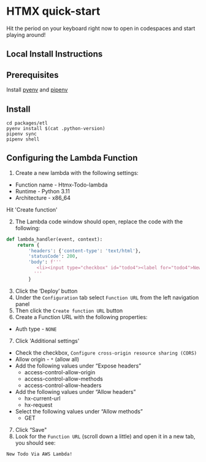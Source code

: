 # HTMX quick-start

Hit the period on your keyboard right now to open in codespaces and start playing around!


## Local Install Instructions

## Prerequisites
Install [pyenv](https://github.com/pyenv/pyenv) and [pipenv](https://github.com/pypa/pipenv)

## Install

```shell
cd packages/etl
pyenv install $(cat .python-version)
pipenv sync
pipenv shell
```

## Configuring the Lambda Function
1. Create a new lambda with the following settings:
* Function name - Htmx-Todo-lambda
* Runtime - Python 3.11
* Architecture - x86_64

Hit 'Create function'

2. The Lambda code window should open, replace the code with the following:
```py
def lambda_handler(event, context):
    return {
        'headers': {'content-type': 'text/html'},
        'statusCode': 200,
        'body': f'''
           <li><input type="checkbox" id="todo4"><label for="todo4">New Todo Via AWS Lambda!</label></li>
          '''
        }
```
3. Click the ‘Deploy’ button
4. Under the `Configuration` tab select `Function URL` from the left navigation panel
5. Then click the `Create function URL` button
6. Create a Function URL with the following properties:
* Auth type - `NONE`
7. Click 'Additional settings'
* Check the checkbox, `Configure cross-origin resource sharing (CORS)`
* Allow origin - `*` (allow all)
* Add the following values under “Expose headers”
  - access-control-allow-origin
  - access-control-allow-methods
  - access-control-allow-headers
* Add the following values under “Allow headers”
  - hx-current-url
  - hx-request
* Select the following values under “Allow methods”
  - GET
7. Click “Save"
8. Look for the `Function URL` (scroll down a little) and open it in a new tab, you should see:
```
New Todo Via AWS Lambda!
```